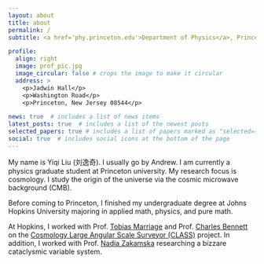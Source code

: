 ```yaml
---
layout: about
title: about
permalink: /
subtitle: <a href='phy.princeton.edu'>Department of Physics</a>, Princeton University

profile:
  align: right
  image: prof_pic.jpg
  image_circular: false # crops the image to make it circular
  address: >
    <p>Jadwin Hall</p>
    <p>Washington Road</p>
    <p>Princeton, New Jersey 08544</p>

news: true  # includes a list of news items
latest_posts: true  # includes a list of the newest posts
selected_papers: true # includes a list of papers marked as "selected={true}"
social: true  # includes social icons at the bottom of the page
---
```


My name is Yiqi Liu (刘逸奇). I usually go by Andrew. I am currently a physics graduate student at Princeton university. My research focus is cosmology. I study the origin of the universe via the cosmic microwave background (CMB).

Before coming to Princeton, I finished my undergraduate degree at Johns Hopkins University majoring in applied math, physics, and pure math.

At Hopkins, I worked with Prof. [Tobias Marriage](https://physics-astronomy.jhu.edu/directory/tobias-marriage/) and Prof. [Charles Bennett](https://physics-astronomy.jhu.edu/directory/charles-l-bennett/) on the [Cosmology Large Angular Scale Surveyor (CLASS)](https://sites.krieger.jhu.edu/class/) project. In addition, I worked with Prof. [Nadia Zakamska](http://zakamska.johnshopkins.edu/) researching a bizzare cataclysmic variable system.

<!-- Write your biography here. Tell the world about yourself. Link to your favorite [subreddit](http://reddit.com). You can put a picture in, too. The code is already in, just name your picture `prof_pic.jpg` and put it in the `img/` folder.

Put your address / P.O. box / other info right below your picture. You can also disable any of these elements by editing `profile` property of the YAML header of your `_pages/about.md`. Edit `_bibliography/papers.bib` and Jekyll will render your [publications page](/al-folio/publications/) automatically.

Link to your social media connections, too. This theme is set up to use [Font Awesome icons](http://fortawesome.github.io/Font-Awesome/) and [Academicons](https://jpswalsh.github.io/academicons/), like the ones below. Add your Facebook, Twitter, LinkedIn, Google Scholar, or just disable all of them. -->
